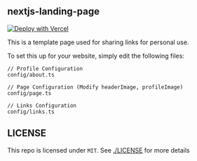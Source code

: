 ## nextjs-landing-page

[![Deploy with Vercel](https://vercel.com/button)](https://vercel.com/new/git/external?repository-url=https://github.com/ericjiang97/nextjs-landing-page)

This is a template page used for sharing links for personal use.

To set this up for your website, simply edit the following files:

```
// Profile Configuration
config/about.ts

// Page Configuration (Modify headerImage, profileImage)
config/page.ts

// Links Configuration
config/links.ts
```

## LICENSE

This repo is licensed under `MIT`. See [./LICENSE](./LICENSE) for more details
